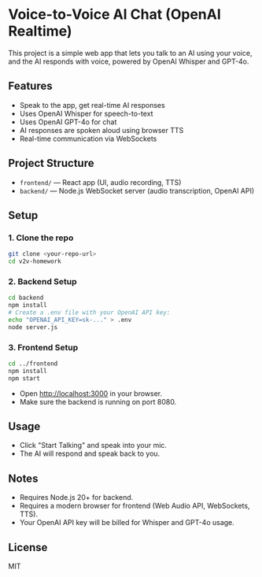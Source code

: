 # Voice-to-Voice AI Chat (OpenAI Realtime)

This project is a simple web app that lets you talk to an AI using your voice, and the AI responds with voice, powered by OpenAI Whisper and GPT-4o.

## Features
- Speak to the app, get real-time AI responses
- Uses OpenAI Whisper for speech-to-text
- Uses OpenAI GPT-4o for chat
- AI responses are spoken aloud using browser TTS
- Real-time communication via WebSockets

## Project Structure
- `frontend/` — React app (UI, audio recording, TTS)
- `backend/` — Node.js WebSocket server (audio transcription, OpenAI API)

## Setup

### 1. Clone the repo
```bash
git clone <your-repo-url>
cd v2v-homework
```

### 2. Backend Setup
```bash
cd backend
npm install
# Create a .env file with your OpenAI API key:
echo "OPENAI_API_KEY=sk-..." > .env
node server.js
```

### 3. Frontend Setup
```bash
cd ../frontend
npm install
npm start
```

- Open [http://localhost:3000](http://localhost:3000) in your browser.
- Make sure the backend is running on port 8080.

## Usage
- Click "Start Talking" and speak into your mic.
- The AI will respond and speak back to you.

## Notes
- Requires Node.js 20+ for backend.
- Requires a modern browser for frontend (Web Audio API, WebSockets, TTS).
- Your OpenAI API key will be billed for Whisper and GPT-4o usage.

## License
MIT 